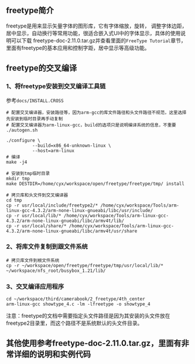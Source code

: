 ## freetype简介
freetype是用来显示矢量字体的图形库，它有字体缩放，旋转， 调整字体边距，居中显示，自动换行等常用功能，很适合嵌入式UI中的字体显示，具体的使用说明可以下载 freetype-doc-2.11.0.tar.gz并查看里面的`FreeType Tutorial`章节，里面有freetype的基本应用和控制字距，居中显示等高级功能。

## freetype的交叉编译
### 1、将freetype安装到交叉编译工具链
参考`docs/INSTALL.CROSS`
```Shell
# 配置交叉编译器，安装路径等，因为arm-gcc的库文件路径和头文件路径不规范，这里选择先安装到临时目录再手动复制
# 配置交叉编译器为arm-linux-gcc，build的选项只是说明编译系统的信息，不重要
./autogen.sh

./configure \
          --build=x86_64-unknown-linux \
          --host=arm-linux
# 编译
make -j4

# 安装到tmp临时目录
mkdir tmp
make DESTDIR=/home/cyx/workspace/open/freetype/freetype/tmp/ install

# 拷贝库和头文件到交叉编译器
cd tmp
cp -r usr/local/include/freetype2/* /home/cyx/workspace/Tools/arm-linux-gcc-4.3.2/arm-none-linux-gnueabi/libc/usr/include/
cp -r usr/local/lib/* /home/cyx/workspace/Tools/arm-linux-gcc-4.3.2/arm-none-linux-gnueabi/libc/armv4t/lib/
cp -r usr/local/share/* /home/cyx/workspace/Tools/arm-linux-gcc-4.3.2/arm-none-linux-gnueabi/libc/armv4t/usr/share
```
### 2、将库文件复制到跟文件系统
```Shell
# 拷贝库文件到根文件系统
cp -r ~/workspace/open/freetype/freetype/tmp/usr/local/lib/* ~/workspace/nfs_root/busybox_1.21/lib/
```

### 3、交叉编译应用程序
```Shell
cd ~/workspace/third/camerabook/2_freetype/4th_center
arm-linux-gcc showtype_4.c -lm -lfreetype -o showtype_4
```
注意：freetype的文档中需要指定头文件路径是因为其安装的头文件放在freetype2目录里，而这个路径不是系统默认的头文件目录。

## 其他使用参考freetype-doc-2.11.0.tar.gz，里面有非常详细的说明和实例代码

